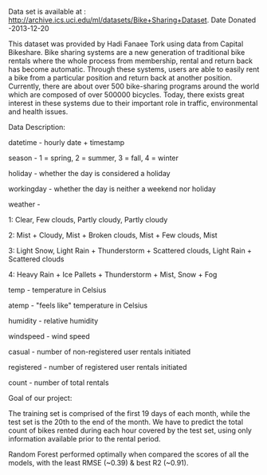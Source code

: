 Data set is available at : http://archive.ics.uci.edu/ml/datasets/Bike+Sharing+Dataset. Date Donated -2013-12-20





This dataset was provided by Hadi Fanaee Tork using data from Capital Bikeshare.
Bike sharing systems are a new generation of traditional bike rentals where the whole process from membership, rental and return back has become automatic. Through these systems, users are able to easily rent a bike from a particular position and return back at another position. 
Currently, there are about over 500 bike-sharing programs around the world which are composed of over 500000 bicycles. 
Today, there exists great interest in these systems due to their important role in traffic, environmental and health issues.






Data Description:

datetime - hourly date + timestamp

season -  1 = spring, 2 = summer, 3 = fall, 4 = winter 

holiday - whether the day is considered a holiday

workingday - whether the day is neither a weekend nor holiday

weather -

1: Clear, Few clouds, Partly cloudy, Partly cloudy

2: Mist + Cloudy, Mist + Broken clouds, Mist + Few clouds, Mist

3: Light Snow, Light Rain + Thunderstorm + Scattered clouds, Light Rain + Scattered clouds

4: Heavy Rain + Ice Pallets + Thunderstorm + Mist, Snow + Fog 

temp - temperature in Celsius

atemp - "feels like" temperature in Celsius

humidity - relative humidity

windspeed - wind speed

casual - number of non-registered user rentals initiated

registered - number of registered user rentals initiated

count - number of total rentals






Goal of our project:

The training set is comprised of the first 19 days of each month, while the test set is the 20th to the end of the month. We have to predict the total count of bikes rented during each hour covered by the test set, using only information available prior to the rental period.


 Random Forest performed optimally when compared the scores of all the models, with the least RMSE (~0.39) & best R2 (~0.91).
